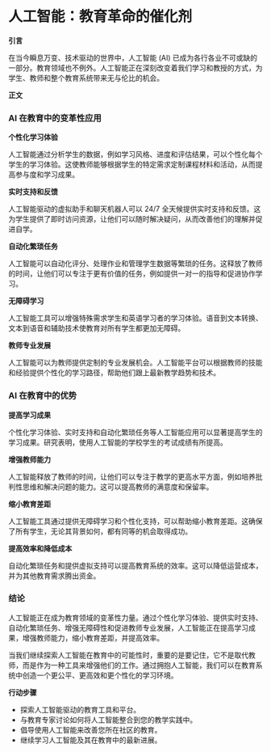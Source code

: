 # 人工智能：教育革命的催化剂

**引言**

在当今瞬息万变、技术驱动的世界中，人工智能 (AI) 已成为各行各业不可或缺的一部分。教育领域也不例外。人工智能正在深刻改变着我们学习和教授的方式，为学生、教师和整个教育系统带来无与伦比的机会。

**正文**

### AI 在教育中的变革性应用

**个性化学习体验**

人工智能通过分析学生的数据，例如学习风格、进度和评估结果，可以个性化每个学生的学习体验。这使教师能够根据学生的特定需求定制课程材料和活动，从而提高参与度和学习成果。

**实时支持和反馈**

人工智能驱动的虚拟助手和聊天机器人可以 24/7 全天候提供实时支持和反馈。这为学生提供了即时访问资源，让他们可以随时解决疑问，从而改善他们的理解并促进自学。

**自动化繁琐任务**

人工智能可以自动化评分、处理作业和管理学生数据等繁琐的任务。这释放了教师的时间，让他们可以专注于更有价值的任务，例如提供一对一的指导和促进协作学习。

**无障碍学习**

人工智能工具可以增强特殊需求学生和英语学习者的学习体验。语音到文本转换、文本到语音和辅助技术使教育对所有学生都更加无障碍。

**教师专业发展**

人工智能可以为教师提供定制的专业发展机会。人工智能平台可以根据教师的技能和经验提供个性化的学习路径，帮助他们跟上最新教学趋势和技术。

### AI 在教育中的优势

**提高学习成果**

个性化学习体验、实时支持和自动化繁琐任务等人工智能应用可以显著提高学生的学习成果。研究表明，使用人工智能的学校学生的考试成绩有所提高。

**增强教师能力**

人工智能释放了教师的时间，让他们可以专注于教学的更高水平方面，例如培养批判性思维和解决问题的能力。这可以提高教师的满意度和保留率。

**缩小教育差距**

人工智能工具通过提供无障碍学习和个性化支持，可以帮助缩小教育差距。这确保了所有学生，无论其背景如何，都有同等的机会取得成功。

**提高效率和降低成本**

自动化繁琐任务和提供虚拟支持可以提高教育系统的效率。这可以降低运营成本，并为其他教育需求腾出资金。

### 结论

人工智能正在成为教育领域的变革性力量。通过个性化学习体验、提供实时支持、自动化繁琐任务、增强无障碍性和促进教师专业发展，人工智能正在提高学习成果，增强教师能力，缩小教育差距，并提高效率。

当我们继续探索人工智能在教育中的可能性时，重要的是要记住，它不是取代教师，而是作为一种工具来增强他们的工作。通过拥抱人工智能，我们可以在教育系统中创造一个更公平、更高效和更个性化的学习环境。

**行动步骤**

* 探索人工智能驱动的教育工具和平台。
* 与教育专家讨论如何将人工智能整合到您的教学实践中。
* 倡导使用人工智能来改善您所在社区的教育。
* 继续学习人工智能及其在教育中的最新进展。
